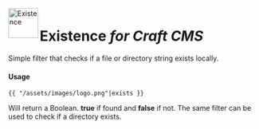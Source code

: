 <img src="http://i.imgur.com/YoGNUXR.png" alt="Existence" align="left" height="60" />

# Existence *for Craft CMS*

Simple filter that checks if a file or directory string exists locally.

#### Usage
```
{{ "/assets/images/logo.png"|exists }}
```

Will return a Boolean. **true** if found and **false** if not. The same filter can be used to check if a directory exists.
